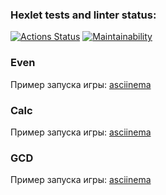 ### Hexlet tests and linter status:
[![Actions Status](https://github.com/liadiann/java-project-61/actions/workflows/hexlet-check.yml/badge.svg)](https://github.com/liadiann/java-project-61/actions)
[![Maintainability](https://api.codeclimate.com/v1/badges/2ddc43559038df8483d1/maintainability)](https://codeclimate.com/github/liadiann/java-project-61/maintainability)

### Even
Пример запуска игры: [asciinema](https://asciinema.org/a/H9yEHEFVqQSueGoNw868pcw6b)

### Calc
Пример запуска игры: [asciinema](https://asciinema.org/a/X5r1KQThf1rMzYH7gJIF1Aw8e)

### GCD
Пример запуска игры: [asciinema](https://asciinema.org/a/8hZRgjH4BKEggF3r3zmSgsZxe)
